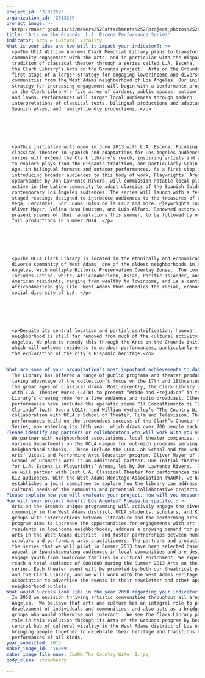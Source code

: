 ```yaml
---
project_id: '3102259'
organization_id: '2013259'
project_image: >-
  http://maker.good.is/s3/maker%252Fattachments%252Fproject_photos%252Fimages%252F16669%252Fdisplay%252FCLARK_The_Country_Wife__1.jpg=c570x385
title: 'Arts on the Grounds: L.A. Escena Performance Series'
indicator: Arts & Cultural Vitality
What is your idea and how will it impact your indicator?: >+
  <p>The UCLA William Andrews Clark Memorial Library plans to transform
  community engagement with the arts, and in particular with the Hispanic
  tradition of classical theater through a series called L.A. Escena,  part of
  the Clark Library’s Arts on the Grounds project.  Arts on the Grounds is the
  first stage of a larger strategy for engaging lowerincome and diverse
  communities from the West Adams neighborhood of Los Angeles. Our initial
  strategy for increasing engagement will begin with a performance program set
  in the Clark Library’s five acres of gardens, public spaces, outdoor “rooms,”
  and lawns. Performances will target local audiences through modern
  interpretations of classical texts, bilingual productions and adaptations of
  Spanish plays, and familyfriendly productions. </p>






  <p>This initiative will open in June 2013 with L.A. Escena. Focusing on
  classical theater in Spanish and adaptations for Los Angeles audiences, this
  series will extend the Clark Library’s reach, inspiring artists and audiences
  to explore plays from the Hispanic tradition, and particularly Spain’s Golden
  Age, in bilingual formats and outdoor performances. As a first step in
  introducing broader audiences to this body of work, Playwrights’ Arena,
  spearheaded by Jon Lawrence Rivera, will commission notable local playwrights
  active in the Latino community to adapt classics of the Spanish Golden Age for
  contemporary Los Angeles audiences. The series will launch with a festival of
  staged readings designed to introduce audiences to the treasures of Lope de
  Vega, Cervantes, Sor Juana InÃ©s de la Cruz and more. Playwrights include
  Oliver Mayer, Velina Hasu Houston, and Luis Alfaro. Renowned actors will
  present scenes of their adaptations this summer, to be followed by one or more
  full productions in Summer 2014. </p>






  <p>The UCLA Clark Library is located in the ethnically and economically
  diverse community of West Adams, one of the oldest neighborhoods in Los
  Angeles, with multiple Historic Preservation Overlay Zones.  The community
  includes Latino, white, AfricanAmerican, Asian, Pacific Islander, and Native
  American residents, ranging from wealthy to lowincome, and is a center of
  AfricanAmerican gay life. West Adams thus embodies the racial, economic and
  social diversity of L.A. </p>






  <p>Despite its central location and partial gentrification, however, the
  neighborhood is still far removed from much of the cultural activity in Los
  Angeles. We plan to remedy this through the Arts on the Grounds initiative
  which will welcome residents to outdoor performances, particularly encouraging
  the exploration of the city’s Hispanic heritage.</p>


What are some of your organization’s most important achievements to date?: >-
  The Library has offered a range of public programs and theater productions,
  taking advantage of the collection’s focus on the 17th and 18thcentury, one of
  the great ages of classical drama. Most recently, the Clark Library partnered
  with L.A. Theater Works (LATW) to present “Pride and Prejudice” in the
  Library’s drawing room for a live audience and radio broadcast. Other indoor
  performances have included the operatic scena “Il Combattimento di Tancredi e
  Clorinda” (with Opera UCLA), and William Wycherley’s “The Country Wife” in
  collaboration with UCLA’s School of Theater, Film and Television. Theater
  performances build on the tremendous success of the Clark’s Chamber Music
  Series, now entering its 20th year, which draws over 700 people each year. 
Please identify any partners or collaborators who will work with you on this project.: >-
  We partner with neighborhood associations, local theater companies, and
  various departments on the UCLA campus for outreach programs serving
  neighborhood schools.  These include the UCLA Lab School and the School of the
  Arts’ Visual and Performing Arts Education program. Oliver Mayer of USC’s
  School of Dramatic Arts is an additional partner. Our initial theater partner
  for L.A. Escena is Playwrights’ Arena, led by Jon Lawrence Rivera.  In 201314,
  we will partner with East L.A. Classical Theater for performances targeting
  K12 audiences. With the West Adams Heritage Association (WAHA), we have also
  established a joint committee to explore how the library can address the
  cultural needs of the community and potential collaborative projects. 
Please explain how you will evaluate your project. How will you measure success?: "<p>We will evaluate Arts on the Grounds and measure success in three ways: </p>\n\n\n<p>1)\tAudience attendance and feedback: The Clark Library conducts surveys with audiences at events to learn about their reactions to performances, accessibility of our programs, and their suggestions for future programming. We also collect data on the number of attendees.</p>\n\n\n<p>2)\tPartner response: We interview partners about their experience in the collaboration, troubleshoot during a season, and build their recommendations into development of new collaborative efforts. The Clark Library also measures the success of partnerships by interest from new partners.</p>\n\n\n<p>3)\tOperational assessment: The library periodically conducts assessments of programs by debriefing with Clark Library staff, reviewing audience surveys, and analyzing attendance statistics. These are generally annual evaluations that guide a process to identify shortcomings of past events and programs and develop strategies to improve implementation. </p>\n\n\n<p>Additional assessments will come from interviews with neighborhood groups and school representatives from the West Adams district. The overall success of this initiative will be measured by the number of attendees and media hits of the pilot season.</p> "
How will your project benefit Los Angeles? Please be specific.: >-
  Arts on the Grounds unique programming will actively engage the diverse
  community in the West Adams district, UCLA students, scholars, and K12 school
  groups with intersections between literature and the performing arts. The
  program aims to increase the opportunities for engagements with art for local
  residents in lowincome neighborhoods, address a growing demand for performing
  arts in the West Adams district, and foster partnerships between humanities
  scholars and performing arts practitioners. The partners and productions in
  the series that we will pilot in Summer 2013 have been selected based on their
  appeal to Spanishspeaking audiences in local communities and are designed to
  engage youth from lowincome families in cultural enrichment. We expect to
  reach a total audience of 8001000 during the Summer 2013 Arts on the Grounds
  series. Each theater event will be promoted by both our theatrical partners
  and the Clark Library, and we will work with the West Adams Heritage
  Association to advertise the events in their newsletter and other appropriate
  neighborhood outlets. 
What would success look like in the year 2050 regarding your indicator?: >-
  In 2050 we envision thriving artistic communities throughout all area of Los
  Angeles.  We believe that arts and culture has an integral role to play in the
  development of individuals and communities, and also acts as a bridge between
  groups who would otherwise not interact.  We see the Clark Library playing a
  role in this evolution through its Arts on the Grounds program by becoming a
  central hub of cultural vitality in the West Adams district of Los Angeles —
  bringing people together to celebrate their heritage and traditions through
  performances of all kinds.
year_submitted: 2013
maker_image_id: '16669'
maker_image_file_name: CLARK_The_Country_Wife__1.jpg
body_class: strawberry

---
```


